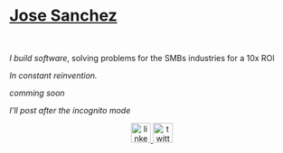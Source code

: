 # [Jose Sanchez](https://copydataai.com)

<br />


<p align="left"><i>I build software</i>, solving problems for the SMBs industries for a 10x ROI</p>
<p align="left"><i>In constant reinvention.</i></p>
<p align="left"><i>comming soon</i></p>



<p align="left"><i>I'll post after the incognito mode</i></p>
<div align="center">
  <a href="https://www.linkedin.com/in/copydataai/" target="_blank">
    <img src="https://img.shields.io/static/v1?message=LinkedIn&logo=linkedin&label=&color=0077B5&logoColor=white&labelColor=&style=for-the-badge" height="35" alt="linkedin logo"  />
  </a>
  <a href="https://twitter.com/copydataaireal/" target="_blank">
    <img src="https://img.shields.io/static/v1?message=Twitter&logo=twitter&label=&color=1DA1F2&logoColor=white&labelColor=&style=for-the-badge" height="35" alt="twitter logo"  />
  </a>
</div>
<br>

</div>

